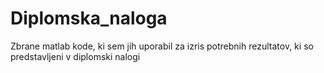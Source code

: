 # Diplomska_naloga
Zbrane matlab kode, ki sem jih uporabil za izris potrebnih rezultatov, ki so predstavljeni v diplomski nalogi
